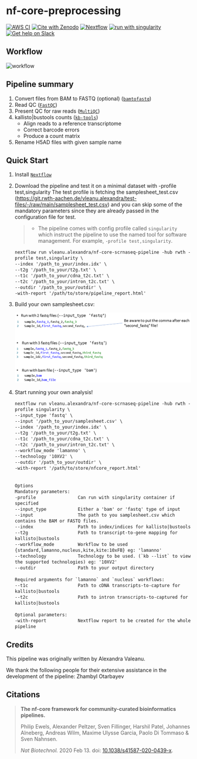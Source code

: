 # nf-core-preprocessing

[![AWS CI](https://img.shields.io/badge/CI%20tests-full%20size-FF9900?labelColor=000000&logo=Amazon%20AWS)](https://nf-co.re/preprocessing/results) [![Cite with Zenodo](http://img.shields.io/badge/DOI-10.5281/zenodo.XXXXXXX-1073c8?labelColor=000000)](https://doi.org/10.5281/zenodo.XXXXXXX) [![Nextflow](https://img.shields.io/badge/nextflow%20DSL2-%E2%89%A521.10.3-23aa62.svg?labelColor=000000)](https://www.nextflow.io/) [![run with singularity](https://img.shields.io/badge/run%20with-singularity-1d355c.svg?labelColor=000000)](https://sylabs.io/docs/) [![Get help on Slack](http://img.shields.io/badge/slack-nf--core%20%23preprocessing-4A154B?labelColor=000000&logo=slack)](https://nfcore.slack.com/channels/preprocessing)

## Workflow

![workflow](docs/images/pipeline.png)

<!-- TODO nf-core: Write a 1-2 sentence summary of what data the pipeline is for and what it does -->


## Pipeline summary

<!-- TODO nf-core: Fill in short bullet-pointed list of the default steps in the pipeline -->

1. Convert files from BAM to FASTQ (optional) ([`bamtofastq`](https://github.com/10XGenomics/bamtofastq))
2. Read QC ([`FastQC`](https://www.bioinformatics.babraham.ac.uk/projects/fastqc/))
3. Present QC for raw reads ([`MultiQC`](http://multiqc.info/))
4. kallisto|bustools counts ([`kb-tools`](https://www.kallistobus.tools/kb_usage/kb_count/))
    - Align reads to a reference transcriptome
    - Correct barcode errors
    - Produce a count matrix 
5. Rename H5AD files with given sample name

## Quick Start

1. Install [`Nextflow`](https://www.nextflow.io/docs/latest/getstarted.html#installation) 
2. Download the pipeline and test it on a minimal dataset with -profile test,singularity
   The test profile is fetching the samplesheet_test.csv (https://git.rwth-aachen.de/vleanu.alexandra/test-files/-/raw/main/samplesheet_test.csv) and you can skip some of the mandatory parameters since they are already passed in the configuration file for test. 

   > - The pipeline comes with config profile called `singularity` which instruct the pipeline to use the named tool for software management. For example, `-profile test,singularity`.


   ```console
   nextflow run vleanu.alexandra/nf-core-scrnaseq-pipeline -hub rwth -profile test,singularity \
   --index '/path_to_your/index.idx' \
   --t2g '/path_to_your/t2g.txt' \
   --t1c '/path_to_your/cdna_t2c.txt' \
   --t2c '/path_to_your/intron_t2c.txt' \
   --outdir '/path_to_your/outdir' \
   -with-report '/path/to/store/pipeline_report.html'
   ```


3. Build your own samplesheet.csv:

   ![samplesheet](docs/images/samplesheet.png)

4. Start running your own analysis!

   ```console
   nextflow run vleanu.alexandra/nf-core-scrnaseq-pipeline -hub rwth -profile singularity \
   --input_type 'fastq' \
   --input '/path_to_your/samplesheet.csv' \
   --index '/path_to_your/index.idx' \
   --t2g '/path_to_your/t2g.txt' \
   --t1c '/path_to_your/cdna_t2c.txt' \
   --t2c '/path_to_your/intron_t2c.txt' \
   --workflow_mode 'lamanno' \
   --technology '10XV2' \
   --outdir '/path_to_your/outdir' \
   -with-report '/path/to/store/nfcore_report.html'


   Options
   Mandatory parameters:
   -profile                Can run with singularity container if specified
   --input_type            Either a 'bam' or 'fastq' type of input
   --input                 The path to you samplesheet.csv which contains the BAM or FASTQ files.
   --index                 Path to index/indices for kallisto|bustools  
   --t2g                   Path to transcript-to-gene mapping for kallisto|bustools 
   --workflow_mode         Workflow to be used {standard,lamanno,nucleus,kite,kite:10xFB} eg: 'lamanno' 
   --technology            Technology to be used. (`kb --list` to view the supported technologies) eg: '10XV2' 
   --outdir                Path to your output directory 

   Required arguments for `lamanno` and `nucleus` workflows:
   --t1c                   Path to cDNA transcripts-to-capture for kallisto|bustools 
   --t2c                   Path to intron transcripts-to-captured for kallisto|bustools

   Optional parameters:
   -with-report            Nextflow report to be created for the whole pipeline
   ```
## Credits

This pipeline was originally written by Alexandra Valeanu.

We thank the following people for their extensive assistance in the development of the pipeline: Zhambyl Otarbayev

<!-- TODO nf-core: If applicable, make list of people who have also contributed -->

## Citations

<!-- TODO nf-core: Add citation for pipeline after first release. Uncomment lines below and update Zenodo doi and badge at the top of this file. -->
<!-- If you use  nf-core/preprocessing for your analysis, please cite it using the following doi: [10.5281/zenodo.XXXXXX](https://doi.org/10.5281/zenodo.XXXXXX) -->

<!-- TODO nf-core: Add bibliography of tools and data used in your pipeline -->


> **The nf-core framework for community-curated bioinformatics pipelines.**
>
> Philip Ewels, Alexander Peltzer, Sven Fillinger, Harshil Patel, Johannes Alneberg, Andreas Wilm, Maxime Ulysse Garcia, Paolo Di Tommaso & Sven Nahnsen.
>
> _Nat Biotechnol._ 2020 Feb 13. doi: [10.1038/s41587-020-0439-x](https://dx.doi.org/10.1038/s41587-020-0439-x).
